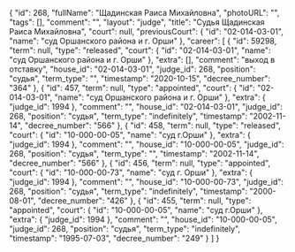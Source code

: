 {
    "id": 268,
    "fullName": "Щадинская Раиса Михайловна",
    "photoURL": "",
    "tags": [],
    "comment": "",
    "layout": "judge",
    "title": "Судья Щадинская Раиса Михайловна",
    "court": null,
    "previousCourt": {
        "id": "02-014-03-01",
        "name": "суд Оршанского района и г. Орши"
    },
    "career": [
        {
            "id": 59298,
            "term": null,
            "type": "released",
            "court": {
                "id": "02-014-03-01",
                "name": "суд Оршанского района и г. Орши"
            },
            "extra": [],
            "comment": "выход в отставку",
            "house_id": "02-014-03-01",
            "judge_id": 268,
            "position": "судья",
            "term_type": "",
            "timestamp": "2020-10-15",
            "decree_number": "364"
        },
        {
            "id": 457,
            "term": null,
            "type": "appointed",
            "court": {
                "id": "02-014-03-01",
                "name": "суд Оршанского района и г. Орши"
            },
            "extra": {
                "judge_id": 1994
            },
            "comment": "",
            "house_id": "02-014-03-01",
            "judge_id": 268,
            "position": "судья",
            "term_type": "indefinitely",
            "timestamp": "2002-11-14",
            "decree_number": "566"
        },
        {
            "id": 458,
            "term": null,
            "type": "released",
            "court": {
                "id": "10-000-00-05",
                "name": "суд г.Орши"
            },
            "extra": {
                "judge_id": 1994
            },
            "comment": "",
            "house_id": "10-000-00-05",
            "judge_id": 268,
            "position": "судья",
            "term_type": "",
            "timestamp": "2002-11-14",
            "decree_number": "566"
        },
        {
            "id": 456,
            "term": null,
            "type": "appointed",
            "court": {
                "id": "10-000-00-73",
                "name": "суд г. Орши"
            },
            "extra": {
                "judge_id": 1994
            },
            "comment": "",
            "house_id": "10-000-00-73",
            "judge_id": 268,
            "position": "судья",
            "term_type": "indefinitely",
            "timestamp": "2000-08-01",
            "decree_number": "426"
        },
        {
            "id": 455,
            "term": null,
            "type": "appointed",
            "court": {
                "id": "10-000-00-05",
                "name": "суд г.Орши"
            },
            "extra": {
                "judge_id": 1994
            },
            "comment": "",
            "house_id": "10-000-00-05",
            "judge_id": 268,
            "position": "судья",
            "term_type": "indefinitely",
            "timestamp": "1995-07-03",
            "decree_number": "249"
        }
    ]
}